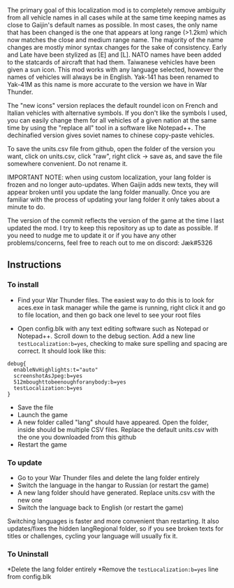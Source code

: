 The primary goal of this localization mod is to completely remove ambiguity from all vehicle names in all cases while at the same time keeping names as close to Gaijin's default names as possible. In most cases, the only name that has been changed is the one that appears at long range (>1.2km) which now matches the close and medium range name. The majority of the name changes are mostly minor syntax changes for the sake of consistency. Early and Late have been stylized as [E] and [L]. NATO names have been added to the statcards of aircraft that had them. Taiwanese vehicles have been given a sun icon. This mod works with any language selected, however the names of vehicles will always be in English. Yak-141 has been renamed to Yak-41M as this name is more accurate to the version we have in War Thunder.

The "new icons" version replaces the default roundel icon on French and Italian vehicles with alternative symbols. If you don't like the symbols I used, you can easily change them for all vehicles of a given nation at the same time by using the "replace all" tool in a software like Notepad++. The dechinafied version gives soviet names to chinese copy-paste vehicles. 

To save the units.csv file from github, open the folder of the version you want, click on units.csv, click "raw", right click → save as, and save the file somewhere convenient. Do not rename it. 

IMPORTANT NOTE: when using custom localization, your lang folder is frozen and no longer auto-updates. When Gaijin adds new texts, they will appear broken until you update the lang folder manually. Once you are familiar with the process of updating your lang folder it only takes about a minute to do. 

The version of the commit reflects the version of the game at the time I last updated the mod. I try to keep this repository as up to date as possible. If you need to nudge me to update it or if you have any other problems/concerns, feel free to reach out to me on discord: Jæk#5326

## Instructions

### To install

* Find your War Thunder files. The easiest way to do this is to look for aces.exe in task manager while the game is running, right click it and go to file location, and then go back one level to see your root files

* Open config.blk with any text editing software such as Notepad or Notepad++. Scroll down to the debug section. Add a new line `testLocalization:b=yes`, checking to make sure spelling and spacing are correct. It should look like this:
```
debug{
  enableNvHighlights:t="auto"
  screenshotAsJpeg:b=yes
  512mboughttobeenoughforanybody:b=yes
  testLocalization:b=yes
}
```
* Save the file
* Launch the game
* A new folder called "lang" should have appeared. Open the folder, inside should be multiple CSV files. Replace the default units.csv with the one you downloaded from this github
* Restart the game

### To update

* Go to your War Thunder files and delete the lang folder entirely
* Switch the language in the hangar to Russian (or restart the game)
* A new lang folder should have generated. Replace units.csv with the new one
* Switch the language back to English (or restart the game)

Switching languages is faster and more convenient than restarting. It also updates/fixes the hidden langRegional folder, so if you see broken texts for titles or challenges, cycling your language will usually fix it. 

### To Uninstall

*Delete the lang folder entirely
*Remove the `testLocalization:b=yes` line from config.blk